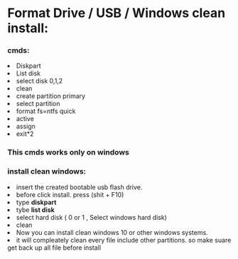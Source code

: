 # Format Drive / USB / Windows clean install:

<h3>cmds:</h3>

<li>Diskpart</li>
<li>List disk</li>
<li>select disk 0,1,2</li>
<li>clean</li>
<li>create partition primary</li>
<li>select partition</li>
<li>format fs=ntfs quick</li>
<li>active</li>
<li>assign</li>
<li>exit*2</li>

<h3>This cmds works only on windows </h3>

<h3> install clean windows: </h3>

<li> insert the created bootable usb flash drive. </li>

<li> before click install. press (shit + F10) </li>

<li>type <b>diskpart</b> </li>

<li>tybe <b>list disk</b> </li>

<li>select hard disk ( 0 or 1 , Select windows hard disk)</li>

<li>clean</li>

<li>Now you can install clean windows 10 or other windows systems. </li>

<li> it will compleately clean every file include other partitions. so make suare get back up all file before install </li>


